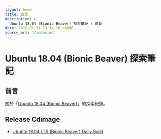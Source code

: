 ```yaml
---
layout: home
title: 首頁
description: >
  Ubuntu 18.04 (Bionic Beaver) 探索筆記 / 首頁
date: 2018-01-21 13:14:16 +0800
source_url: '/index.md'
---
```



# Ubuntu 18.04 (Bionic Beaver) 探索筆記


## 前言

關於「[Ubuntu 18.04 (Bionic Beaver)](https://wiki.ubuntu.com/BionicBeaver)」的探索紀錄。


## Release Cdimage

* [Ubuntu 18.04 LTS (Bionic Beaver) Daily Build](/note-ubuntu-18.04/read/subject/release-cdimage/daily-build)
